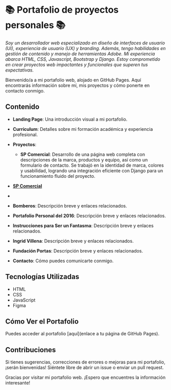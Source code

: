 # 📚 Portafolio de proyectos personales 📚

*Soy un desarrollador web especializado en diseño de interfaces de usuario (UI), experiencia de usuario (UX) y branding. Además, tengo habilidades en gestión de contenido y manejo de herramientas Adobe. Mi experiencia abarca HTML, CSS, Javascript, Bootstrap y Django. Estoy comprometido en crear proyectos web impactantes y funcionales que superen tus expectativas.*

Bienvenido/a a mi portafolio web, alojado en GitHub Pages. Aquí encontrarás información sobre mí, mis proyectos y cómo ponerte en contacto conmigo.

## Contenido

- **Landing Page**: Una introducción visual a mi portafolio.
  
- **Currículum**: Detalles sobre mi formación académica y experiencia profesional.

- **Proyectos**:
  - **SP Comercial**: Desarrollo de una página web completa con descripciones de la marca, productos y equipo, así como un formulario de contacto. Se trabajó en la identidad de marca, colores y usabilidad, logrando una integración eficiente con Django para un funcionamiento fluido del proyecto.
 - **[SP Comercial](https://spcomercial.cl/)**
  - 
  - **Bomberos**: Descripción breve y enlaces relacionados.
  - **Portafolio Personal del 2016**: Descripción breve y enlaces relacionados.
  - **Instrucciones para Ser un Fantasma**: Descripción breve y enlaces relacionados.
  - **Ingrid Villena**: Descripción breve y enlaces relacionados.
  - **Fundación Portas**: Descripción breve y enlaces relacionados.

- **Contacto**: Cómo puedes comunicarte conmigo.

## Tecnologías Utilizadas

- HTML
- CSS
- JavaScript
- Figma

## Cómo Ver el Portafolio

Puedes acceder al portafolio [aquí](enlace a tu página de GitHub Pages).

## Contribuciones

Si tienes sugerencias, correcciones de errores o mejoras para mi portafolio, ¡serán bienvenidas! Siéntete libre de abrir un issue o enviar un pull request.

Gracias por visitar mi portafolio web. ¡Espero que encuentres la información interesante!
